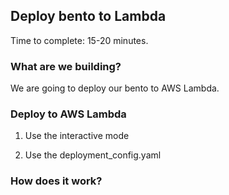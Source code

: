 ## Deploy bento to Lambda

Time to complete: 15-20 minutes.


### What are we building?

We are going to deploy our bento to AWS Lambda.


### Deploy to AWS Lambda 

1. Use the interactive mode

2. Use the deployment_config.yaml



### How does it work?
